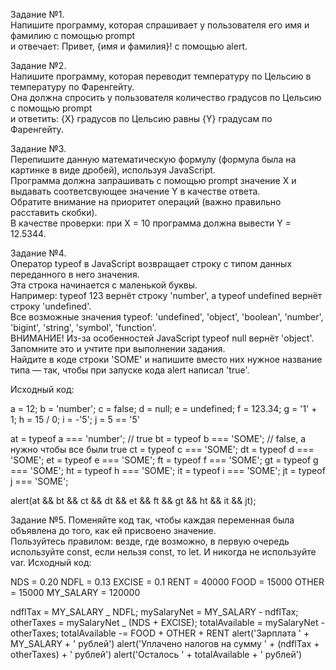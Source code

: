 Задание №1.<br>
Напишите программу, которая спрашивает у пользователя его имя и фамилию с помощью prompt<br>
и отвечает: Привет, {имя и фамилия}! с помощью alert.

Задание №2.<br>
Напишите программу, которая переводит температуру по Цельсию в температуру по Фаренгейту.<br>
Она должна спросить у пользователя количество градусов по Цельсию с помощью prompt<br>
и ответить: {X} градусов по Цельсию равны {Y} градусам по Фаренгейту.

Задание №3.<br>
Перепишите данную математическую формулу (формула была на картинке в виде дробей), используя JavaScript.<br>
Программа должна запрашивать с помощью prompt значение X и выдавать соответсвующее значение Y в качестве ответа.<br>
Обратите внимание на приоритет операций (важно правильно расставить скобки).<br>
В качестве проверки: при X = 10 программа должна вывести Y = 12.5344.

Задание №4.<br>
Оператор typeof в JavaScript возвращает строку с типом данных переданного в него значения.<br>
Эта строка начинается с маленькой буквы.<br>
Например: typeof 123 вернёт строку 'number', а typeof undefined вернёт строку 'undefined'.<br>
Все возможные значения typeof: 'undefined', 'object', 'boolean', 'number', 'bigint', 'string', 'symbol', 'function'.<br>
ВНИМАНИЕ! Из-за особенностей JavaScript typeof null вернёт 'object'. Запомните это и учтите при выполнении задания.<br>
Найдите в коде строки 'SOME' и напишите вместо них нужное название типа — так, чтобы при запуске кода alert написал 'true'.

Исходный код:

a = 12;
b = 'number';
c = false;
d = null;
e = undefined;
f = 123.34;
g = '1' + 1;
h = 15 / 0;
i = -'5';
j = 5 == '5'

at = typeof a === 'number'; // true
bt = typeof b === 'SOME'; // false, а нужно чтобы все были true
ct = typeof c === 'SOME';
dt = typeof d === 'SOME';
et = typeof e === 'SOME';
ft = typeof f === 'SOME';
gt = typeof g === 'SOME';
ht = typeof h === 'SOME';
it = typeof i === 'SOME';
jt = typeof j === 'SOME';

alert(at && bt && ct && dt && et && ft && gt && ht && it && jt);

Задание №5.
Поменяйте код так, чтобы каждая переменная была объявлена до того, как ей присвоено значение.<br>
Пользуйтесь правилом: везде, где возможно, в первую очередь используйте const, если нельзя const, то let. И никогда не используйте var.
Исходный код:

NDS = 0.20
NDFL = 0.13
EXCISE = 0.1
RENT = 40000
FOOD = 15000
OTHER = 15000
MY_SALARY = 120000

ndflTax = MY_SALARY _ NDFL;
mySalaryNet = MY_SALARY - ndflTax;
otherTaxes = mySalaryNet _ (NDS + EXCISE);
totalAvailable = mySalaryNet - otherTaxes;
totalAvailable -= FOOD + OTHER + RENT
alert('Зарплата ' + MY_SALARY + ' рублей')
alert('Уплачено налогов на сумму ' + (ndflTax + otherTaxes) + ' рублей')
alert('Осталось ' + totalAvailable + ' рублей')
